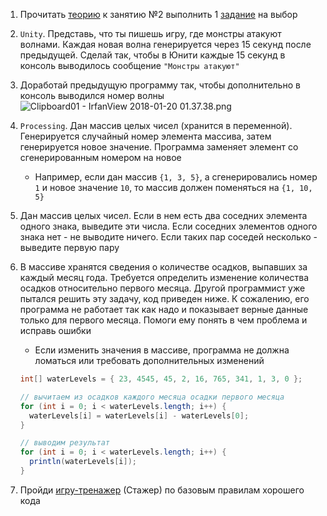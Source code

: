 1. Прочитать [теорию](http://unity3d.unium.ru/lessons/lesson2/index.html) к занятию №2 выполнить 1 [задание](http://unity3d.unium.ru/lessons/lesson2/tasks.html) на выбор

2. `Unity`. Представь, что ты пишешь игру, где монстры атакуют волнами. Каждая новая волна генерируется через 15 секунд после предыдущей. Сделай так, чтобы в Юнити каждые 15 секунд в консоль выводилось сообщение `"Монстры атакуют"`

3. Доработай предыдущую программу так, чтобы дополнительно в консоль выводился номер волны![Clipboard01 - IrfanView 2018-01-20 01.37.38.png](https://camo.githubusercontent.com/2ed540ce719b97af02aa0f4a6850eb2d18f2b543/68747470733a2f2f6170692e6d6f6e6f736e61702e636f6d2f7270632f66696c652f646f776e6c6f61643f69643d366941485a52556b38663550506972466f76485947516835794278575676)

4. `Processing`. Дан массив целых чисел (хранится в переменной). Генерируется случайный номер элемента массива, затем генерируется новое значение. Программа заменяет элемент со сгенерированным номером на новое

   - Например, если дан массив `{1, 3, 5}`, а сгенерировались номер `1` и новое значение `10`, то массив должен поменяться на `{1, 10, 5}`

5. Дан массив целых чисел. Если в нем есть два соседних элемента одного знака, выведите эти числа. Если соседних элементов одного знака нет - не выводите ничего. Если таких пар соседей несколько - выведите первую пару

6. В массиве хранятся сведения о количестве осадков, выпавших за каждый месяц года. Требуется определить изменение количества осадков относительно первого месяца. Другой программист уже пытался решить эту задачу, код приведен ниже. К сожалению, его программа не работает так как надо и показывает верные данные только для первого месяца. Помоги ему понять в чем проблема и исправь ошибки

   - Если изменить значения в массиве, программа не должна ломаться или требовать дополнительных изменений

   ```java
   int[] waterLevels = { 23, 4545, 45, 2, 16, 765, 341, 1, 3, 0 };

   // вычитаем из осадков каждого месяца осадки первого месяца
   for (int i = 0; i < waterLevels.length; i++) {
     waterLevels[i] = waterLevels[i] - waterLevels[0];
   }

   // выводим результат
   for (int i = 0; i < waterLevels.length; i++) {
     println(waterLevels[i]);
   }
   ```

7. Пройди [игру-тренажер](https://cleancodegame.github.io/) (Стажер) по базовым правилам хорошего кода
